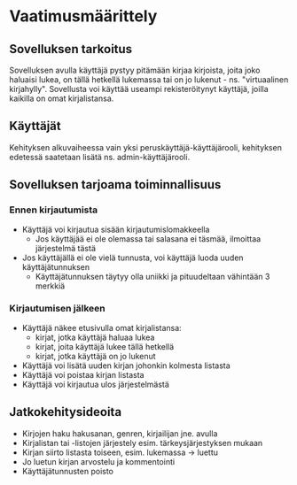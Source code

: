 # Vaatimusmäärittely

## Sovelluksen tarkoitus

Sovelluksen avulla käyttäjä pystyy pitämään kirjaa kirjoista, joita joko haluaisi lukea, on tällä hetkellä lukemassa tai on jo lukenut - ns. "virtuaalinen kirjahylly". Sovellusta voi käyttää useampi rekisteröitynyt käyttäjä, joilla kaikilla on omat kirjalistansa.

## Käyttäjät

Kehityksen alkuvaiheessa vain yksi peruskäyttäjä-käyttäjärooli, kehityksen edetessä saatetaan lisätä ns. admin-käyttäjärooli.

## Sovelluksen tarjoama toiminnallisuus

### Ennen kirjautumista

- Käyttäjä voi kirjautua sisään kirjautumislomakkeella
  - Jos käyttäjää ei ole olemassa tai salasana ei täsmää, ilmoittaa järjestelmä tästä
- Jos käyttäjällä ei ole vielä tunnusta, voi käyttäjä luoda uuden käyttäjätunnuksen
  - Käyttäjätunnuksen täytyy olla uniikki ja pituudeltaan vähintään 3 merkkiä

### Kirjautumisen jälkeen

- Käyttäjä näkee etusivulla omat kirjalistansa:
  - kirjat, jotka käyttäjä haluaa lukea
  - kirjat, joita käyttäjä lukee tällä hetkellä
  - kirjat, jotka käyttäjä on jo lukenut
- Käyttäjä voi lisätä uuden kirjan johonkin kolmesta listasta
- Käyttäjä voi poistaa kirjan listasta
- Käyttäjä voi kirjautua ulos järjestelmästä

## Jatkokehitysideoita

- Kirjojen haku hakusanan, genren, kirjailijan jne. avulla
- Kirjalistan tai -listojen järjestely esim. tärkeysjärjestyksen mukaan
- Kirjan siirto listasta toiseen, esim. lukemassa -> luettu
- Jo luetun kirjan arvostelu ja kommentointi
- Käyttäjätunnusten poisto
